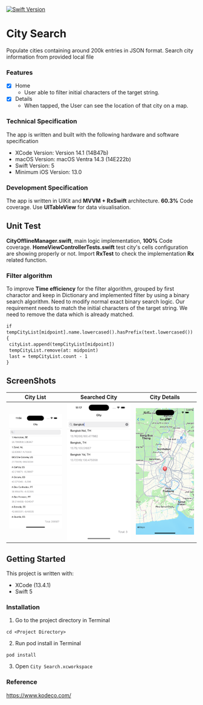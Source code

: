 [![Swift Version][swift-image]][swift-url]

# City Search

Populate cities containing around 200k entries in JSON format.
Search city information from provided local file


### Features

- [x] Home
  - User able to filter initial characters of the target string.
- [x] Details
  - When tapped, the User can see the location of that city on a map.


### Technical Specification

The app is written and built with the following hardware and software specification

- XCode Version: Version 14.1 (14B47b)
- macOS Version: macOS Ventra 14.3 (14E222b)
- Swift Version: 5
- Minimum iOS Version: 13.0

### Development Specification

The app is written in UIKit and **MVVM + RxSwift** architecture. **60.3%** Code coverage.
Use **UITableView** for data visualisation. 

## Unit Test

**CityOfflineManager.swift**, main logic implementation, **100%** Code coverage.
**HomeViewControllerTests.swift** test city's cells configuration are showing properly or not. Import **RxTest** to check the implementation **Rx** related function.

### Filter algorithm 

  To improve **Time efficiency** for the filter algorithm, grouped by first charactor and keep in Dictionary and implemented filter by using a binary search algorithm. Need to modify normal exact binary search logic. Our requirement needs to match the initial characters of the target string. We need to remove the data which is already matched.
 ```
if tempCityList[midpoint].name.lowercased().hasPrefix(text.lowercased()) {
  cityList.append(tempCityList[midpoint])
  tempCityList.remove(at: midpoint)
  last = tempCityList.count - 1
}
 ```

## ScreenShots

| City List              | Searched City          | City Details          |
| ---------------------- | ---------------------- | --------------------- |
| ![city-list](/Screenshots/1.png) | ![searched-city](/Screenshots/2.png) | ![city-details](/Screenshots/3.png) 

## Getting Started

This project is written with:
* XCode (13.4.1)
* Swift 5

### Installation
1. Go to the project directory in Terminal
```
cd <Project Directory>
```
2. Run pod install in Terminal
```
pod install
```
3. Open `City Search.xcworkspace`

### Reference

https://www.kodeco.com/


[swift-image]:https://img.shields.io/badge/swift-5.0-orange.svg
[swift-url]: https://swift.org/
